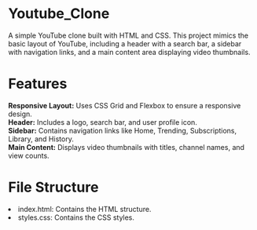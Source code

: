 # Youtube_Clone
A simple YouTube clone built with HTML and CSS. This project mimics the basic layout of YouTube, including a header with a search bar, a sidebar with navigation links, and a main content area displaying video thumbnails.

 # Features
<b>Responsive Layout:</b> Uses CSS Grid and Flexbox to ensure a responsive design. <br>
<b>Header:</b> Includes a logo, search bar, and user profile icon.<br>
<b>Sidebar:</b> Contains navigation links like Home, Trending, Subscriptions, Library, and History.<br>
<b>Main Content:</b> Displays video thumbnails with titles, channel names, and view counts.<br>

# File Structure
<li> index.html: Contains the HTML structure.</li> 
 <li>styles.css: Contains the CSS styles. </li>
